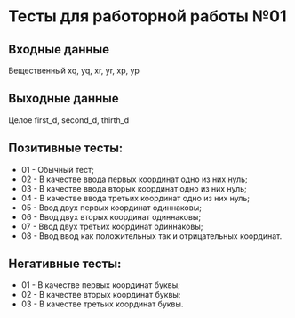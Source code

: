 # Тесты для работорной работы №01

## Входные данные
Вещественный xq, yq, xr, yr, xp, yp

## Выходные данные
Целое first_d, second_d, thirth_d

## Позитивные тесты:
- 01 - Обычный тест;
- 02 - В качестве ввода первых координат одно из них нуль;
- 03 - В качестве ввода вторых координат одно из них нуль;
- 04 - В качестве ввода третьих координат одно из них нуль;
- 05 - Ввод двух первых координат одиннаковы;
- 06 - Ввод двух вторых координат одиннаковы;
- 07 - Ввод двух третьих координат одиннаковы;
- 08 - Ввод ввод как положительных так и отрицательных координат.

## Негативные тесты:
- 01 - В качестве первых координат буквы; 
- 02 - В качестве вторых координат буквы;
- 03 - В качестве третьих координат буквы.
